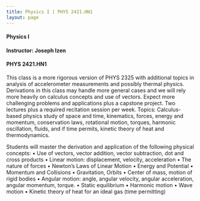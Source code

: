 ```yaml
---
title: Physics I | PHYS 2421.HN1
layout: page
---
```


#### Physics I

#### Instructor: Joseph Izen

#### PHYS 2421.HN1

This class is a more rigorous version of PHYS 2325 with additional topics in analysis of accelerometer measurements and possibly thermal physics. Derivations in this class may handle more general cases and we will rely more heavily on calculus concepts and use of vectors. Expect more challenging problems and applications plus a capstone project. Two lectures plus a required recitation session per week.
Topics: Calculus-based physics study of space and time, kinematics, forces, energy and momentum, conservation laws, rotational motion, torques, harmonic oscillation, fluids, and if time permits, kinetic theory of heat and thermodynamics.

Students will master the derivation and application of the following physical concepts:
• Use of vectors, vector addition, vector subtraction, dot and cross products
• Linear motion: displacement, velocity, acceleration
• The nature of forces
• Newton’s Laws of Linear Motion
• Energy and Potential
• Momentum and Collisions
• Gravitation, Orbits
• Center of mass, motion of rigid bodies
• Angular motion: angle, angular velocity, angular acceleration, angular momentum, torque.
• Static equilibrium
• Harmonic motion
• Wave motion
• Kinetic theory of heat for an ideal gas (time permitting)
